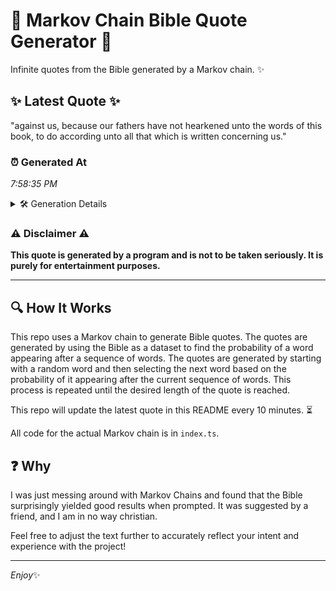 # 📖 Markov Chain Bible Quote Generator 📖

Infinite quotes from the Bible generated by a Markov chain. ✨

## ✨ Latest Quote ✨
"against us, because our fathers have not hearkened unto the words of this book, to do according unto all that which is written concerning us."

### ⏰ Generated At
*7:58:35 PM*

<details>
    <summary>🛠️ Generation Details</summary>
    <p>
        <strong>🌱 Seed:</strong> against<br>
        <strong>🔄 Iterations:</strong> 24<br>
        <strong>📜 Context History:</strong><br>[ against ]: us,<br>[ against, us, ]: because<br>[ against, us,, because ]: our<br>[ against, us,, because, our ]: fathers<br>[ against, us,, because, our, fathers ]: have<br>[ against, us,, because, our, fathers, have ]: not<br>[ us,, because, our, fathers, have, not ]: hearkened<br>[ because, our, fathers, have, not, hearkened ]: unto<br>[ our, fathers, have, not, hearkened, unto ]: the<br>[ fathers, have, not, hearkened, unto, the ]: words<br>[ have, not, hearkened, unto, the, words ]: of<br>[ not, hearkened, unto, the, words, of ]: this<br>[ hearkened, unto, the, words, of, this ]: book,<br>[ unto, the, words, of, this, book, ]: to<br>[ the, words, of, this, book,, to ]: do<br>[ words, of, this, book,, to, do ]: according<br>[ of, this, book,, to, do, according ]: unto<br>[ this, book,, to, do, according, unto ]: all<br>[ book,, to, do, according, unto, all ]: that<br>[ to, do, according, unto, all, that ]: which<br>[ do, according, unto, all, that, which ]: is<br>[ according, unto, all, that, which, is ]: written<br>[ unto, all, that, which, is, written ]: concerning<br>[ all, that, which, is, written, concerning ]: us.<br>
    </p>
</details>

### ⚠️ Disclaimer ⚠️
**This quote is generated by a program and is not to be taken seriously. It is purely for entertainment purposes.**

---

## 🔍 How It Works

This repo uses a Markov chain to generate Bible quotes. The quotes are generated by using the Bible as a dataset to find the probability of a word appearing after a sequence of words. The quotes are generated by starting with a random word and then selecting the next word based on the probability of it appearing after the current sequence of words. This process is repeated until the desired length of the quote is reached.

This repo will update the latest quote in this README every 10 minutes. ⏳

All code for the actual Markov chain is in `index.ts`.

## ❓ Why

I was just messing around with Markov Chains and found that the Bible surprisingly yielded good results when prompted. 
It was suggested by a friend, and I am in no way christian.

Feel free to adjust the text further to accurately reflect your intent and experience with the project!

---

*Enjoy*✨

